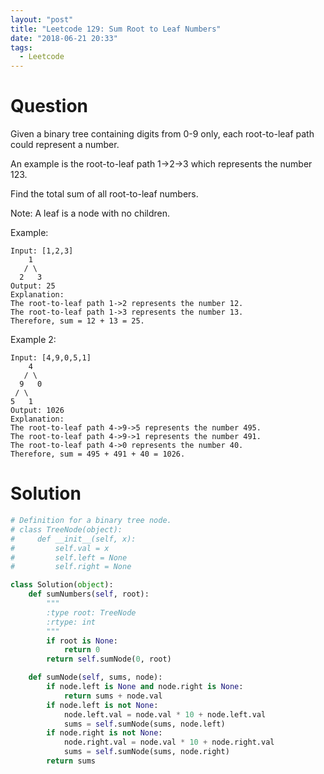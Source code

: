 ```yaml
---
layout: "post"
title: "Leetcode 129: Sum Root to Leaf Numbers"
date: "2018-06-21 20:33"
tags:
  - Leetcode
---
```


# Question
Given a binary tree containing digits from 0-9 only, each root-to-leaf path could represent a number.

An example is the root-to-leaf path 1->2->3 which represents the number 123.

Find the total sum of all root-to-leaf numbers.

Note: A leaf is a node with no children.

Example:
```
Input: [1,2,3]
    1
   / \
  2   3
Output: 25
Explanation:
The root-to-leaf path 1->2 represents the number 12.
The root-to-leaf path 1->3 represents the number 13.
Therefore, sum = 12 + 13 = 25.
```

Example 2:
```
Input: [4,9,0,5,1]
    4
   / \
  9   0
 / \
5   1
Output: 1026
Explanation:
The root-to-leaf path 4->9->5 represents the number 495.
The root-to-leaf path 4->9->1 represents the number 491.
The root-to-leaf path 4->0 represents the number 40.
Therefore, sum = 495 + 491 + 40 = 1026.
```

# Solution
```python
# Definition for a binary tree node.
# class TreeNode(object):
#     def __init__(self, x):
#         self.val = x
#         self.left = None
#         self.right = None

class Solution(object):
    def sumNumbers(self, root):
        """
        :type root: TreeNode
        :rtype: int
        """
        if root is None:
            return 0
        return self.sumNode(0, root)

    def sumNode(self, sums, node):
        if node.left is None and node.right is None:
            return sums + node.val
        if node.left is not None:
            node.left.val = node.val * 10 + node.left.val
            sums = self.sumNode(sums, node.left)
        if node.right is not None:
            node.right.val = node.val * 10 + node.right.val
            sums = self.sumNode(sums, node.right)
        return sums
```
